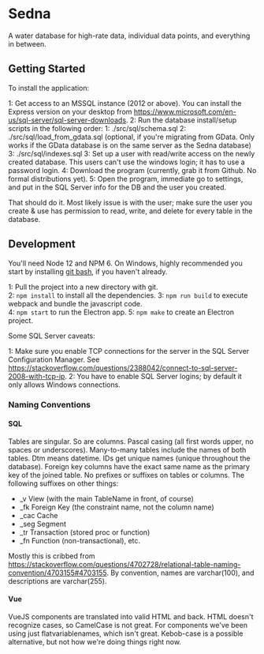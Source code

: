 Sedna
=====
A water database for high-rate data, individual data points, and everything in between.

Getting Started
---------------
To install the application:

1: Get access to an MSSQL instance (2012 or above).  You can install the Express version on your desktop from <https://www.microsoft.com/en-us/sql-server/sql-server-downloads>.
2: Run the database install/setup scripts in the following order:
    1: ./src/sql/schema.sql
    2: ./src/sql/load_from_gdata.sql (optional, if you're migrating from GData.  Only works if the GData database is on the same server as the Sedna database)
    3: ./src/sql/indexes.sql
3: Set up a user with read/write access on the newly created database.  This users can't use the windows login; it has to use a password login.
4: Download the program (currently, grab it from Github.  No formal distributions yet).
5: Open the program, immediate go to settings, and put in the SQL Server info for the DB and the user you created.

That should do it.  Most likely issue is with the user; make sure the user you create & use has permission to read, write, and delete for every table in the database.

Development
-----------
You'll need Node 12 and NPM 6.  On Windows, highly recommended you start by installing [git bash](https://git-scm.com), if you haven't already.  

1: Pull the project into a new directory with git.  
2: `npm install` to install all the dependencies. 
3: `npm run build` to execute webpack and bundle the javascript code.  
4: `npm start` to run the Electron app. 
5: `npm make` to create an Electron project.

Some SQL Server caveats:

1: Make sure you enable TCP connections for the server in the SQL Server Configuration Manager.  See <https://stackoverflow.com/questions/2388042/connect-to-sql-server-2008-with-tcp-ip>.
2: You have to enable SQL Server logins; by default it only allows Windows connections.

### Naming Conventions
#### SQL
Tables are singular.  So are columns.  Pascal casing (all first words upper, no spaces or underscores).  Many-to-many tables include the names of both tables.  Dtm means datetime.  IDs get unique names (unique throughout the database).  Foreign key columns have the exact same name as the primary key of the joined table.  No prefixes or suffixes on tables or columns.  The following suffixes on other things:
* _v View (with the main TableName in front, of course)
* _fk Foreign Key (the constraint name, not the column name)
* _cac Cache
* _seg Segment
* _tr Transaction (stored proc or function)
* _fn Function (non-transactional), etc.

Mostly this is cribbed from <https://stackoverflow.com/questions/4702728/relational-table-naming-convention/4703155#4703155>.
By convention, names are varchar(100), and descriptions are varchar(255).

#### Vue
VueJS components are translated into valid HTML and back.  HTML doesn't recognize cases, so CamelCase is not great.  For components we've been using just flatvariablenames, which isn't great.  Kebob-case is a possible alternative, but not how we're doing things right now.